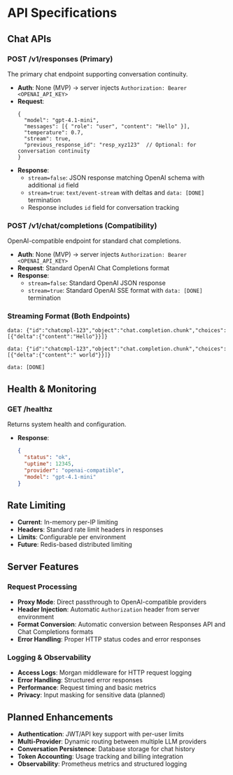 # API Specifications

## Chat APIs

### POST /v1/responses (Primary)
The primary chat endpoint supporting conversation continuity.
- **Auth**: None (MVP) → server injects `Authorization: Bearer <OPENAI_API_KEY>`
- **Request**:
  ```jsonc
  {
    "model": "gpt-4.1-mini",
    "messages": [{ "role": "user", "content": "Hello" }],
    "temperature": 0.7,
    "stream": true,
    "previous_response_id": "resp_xyz123"  // Optional: for conversation continuity
  }
  ```
- **Response**:
  - `stream=false`: JSON response matching OpenAI schema with additional `id` field
  - `stream=true`: `text/event-stream` with deltas and `data: [DONE]` termination
  - Response includes `id` field for conversation tracking

### POST /v1/chat/completions (Compatibility)
OpenAI-compatible endpoint for standard chat completions.
- **Auth**: None (MVP) → server injects `Authorization: Bearer <OPENAI_API_KEY>`
- **Request**: Standard OpenAI Chat Completions format
- **Response**: 
  - `stream=false`: Standard OpenAI JSON response
  - `stream=true`: Standard OpenAI SSE format with `data: [DONE]` termination

### Streaming Format (Both Endpoints)
```
data: {"id":"chatcmpl-123","object":"chat.completion.chunk","choices":[{"delta":{"content":"Hello"}}]}

data: {"id":"chatcmpl-123","object":"chat.completion.chunk","choices":[{"delta":{"content":" world"}}]}

data: [DONE]
```

## Health & Monitoring

### GET /healthz
Returns system health and configuration.
- **Response**:
  ```json
  {
    "status": "ok",
    "uptime": 12345,
    "provider": "openai-compatible",
    "model": "gpt-4.1-mini"
  }
  ```

## Rate Limiting
- **Current**: In-memory per-IP limiting
- **Headers**: Standard rate limit headers in responses
- **Limits**: Configurable per environment
- **Future**: Redis-based distributed limiting

## Server Features

### Request Processing
- **Proxy Mode**: Direct passthrough to OpenAI-compatible providers
- **Header Injection**: Automatic `Authorization` header from server environment
- **Format Conversion**: Automatic conversion between Responses API and Chat Completions formats
- **Error Handling**: Proper HTTP status codes and error responses

### Logging & Observability
- **Access Logs**: Morgan middleware for HTTP request logging
- **Error Handling**: Structured error responses
- **Performance**: Request timing and basic metrics
- **Privacy**: Input masking for sensitive data (planned)

## Planned Enhancements
- **Authentication**: JWT/API key support with per-user limits
- **Multi-Provider**: Dynamic routing between multiple LLM providers
- **Conversation Persistence**: Database storage for chat history
- **Token Accounting**: Usage tracking and billing integration
- **Observability**: Prometheus metrics and structured logging
